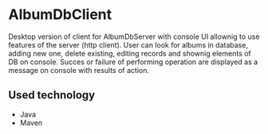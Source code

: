 # AlbumDbClient
Desktop version of client for AlbumDbServer with console UI allownig to use features of the server (http client).
User can look for albums in database, adding new one, delete existing, editing records and shownig elements of DB on console. Succes or failure of 
performing operation are displayed as a message on console with results of action. 

## Used technology
- Java
- Maven
